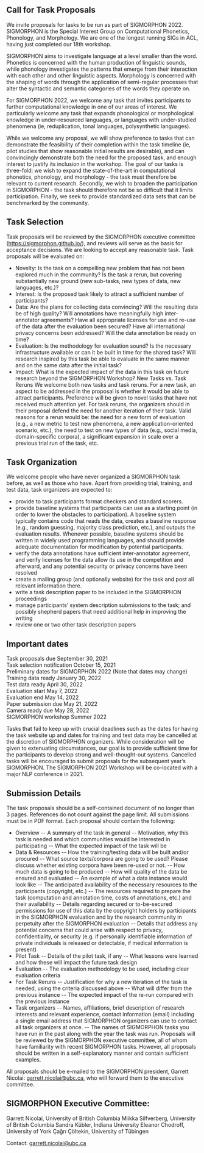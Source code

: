 ## Call for Task Proposals

We invite proposals for tasks to be run as part of SIGMORPHON 2022. SIGMORPHON is the Special Interest Group on Computational Phonetics, Phonology, and Morphology.  We are one of the longest running SIGs in ACL, having just completed our 18th workshop.

SIGMORPHON aims to investigate language at a level smaller than the word.  Phonetics is concerned with the human production of linguistic sounds, while phonology investigates the patterns that emerge from their interaction with each other and other linguistic aspects.  Morphology is concerned with the shaping of words through the application of semi-regular processes that alter the syntactic and semantic categories of the words they operate on.

For SIGMORPHON 2022, we welcome any task that invites participants to further computational knowledge in one of our areas of interest.  We particularly welcome any task that expands phonological or morphological knowledge in under-resourced languages, or languages with under-studied phenomena (ie, reduplication, tonal languages, polysynthetic languages).

While we welcome any proposal, we will show preference to tasks that can demonstrate the feasibility of their completion within the task timeline (ie, pilot studies that show reasonable initial results are desirable), and can convincingly demonstrate both the need for the proposed task, and enough interest to justify its inclusion in the workshop.  The goal of our tasks is three-fold: we wish to expand the state-of-the-art in computational phonetics, phonology, and morphology - the task must therefore be relevant to current research.  Secondly, we wish to broaden the participation in SIGMORPHON - the task should therefore not be so difficult that it limits participation.  Finally, we seek to provide standardized data sets that can be benchmarked by the community. 
 
 
## Task Selection

Task proposals will be reviewed by the SIGMORPHON executive committee (https://sigmorphon.github.io/), and reviews will serve as the basis for acceptance decisions. We are looking to accept any reasonable task. Task proposals will be evaluated on:
- Novelty: Is the task on a compelling new problem that has not been explored much in the community? Is the task a rerun, but covering substantially new ground (new sub-tasks, new types of data, new languages, etc.)?
- Interest: Is the proposed task likely to attract a sufficient number of participants?
- Data: Are the plans for collecting data convincing? Will the resulting data be of high quality? Will annotations have meaningfully high inter-annotator agreements? Have all appropriate licenses for use and re-use of the data after the evaluation been secured? Have all international privacy concerns been addressed? Will the data annotation be ready on time?
- Evaluation: Is the methodology for evaluation sound? Is the necessary infrastructure available or can it be built in time for the shared task? Will research inspired by this task be able to evaluate in the same manner and on the same data after the initial task?
- Impact: What is the expected impact of the data in this task on future research beyond the SIGMORPHON Workshop?
New Tasks vs. Task Reruns
We welcome both new tasks and task reruns. For a new task, an aspect to be addressed in the proposal is whether it would be able to attract participants. Preference will be given to novel tasks that have not received much attention yet.
For task reruns, the organizers should in their proposal defend the need for another iteration of their task. Valid reasons for a rerun would be: the need for a new form of evaluation (e.g., a new metric to test new phenomena, a new application-oriented scenario, etc.), the need to test on new types of data (e.g., social media, domain-specific corpora), a significant expansion in scale over a previous trial run of the task, etc.
 
## Task Organization

We welcome people who have never organized a SIGMORPHON task before, as well as those who have. Apart from providing trial, training, and test data, task organizers are expected to:
- provide to task participants format checkers and standard scorers.
- provide baseline systems that participants can use as a starting point (in order to lower the obstacles to participation). A baseline system typically contains code that reads the data, creates a baseline response (e.g., random guessing, majority class prediction, etc.), and outputs the evaluation results. Whenever possible, baseline systems should be written in widely used programming languages, and should provide adequate documentation for modification by potential participants.
- verify the data annotations have sufficient inter-annotator agreement, and verify licenses for the data allow its use in the competition and afterward, and any potential security or privacy concerns have been resolved
- create a mailing group (and optionally website) for the task and post all relevant information there.
- write a task description paper to be included in the SIGMORPHON proceedings
- manage participants’ system description submissions to the task; and possibly shepherd papers that need additional help in improving the writing
- review one or two other task description papers

## Important dates

Task proposals due September 30, 2021 <br>
Task selection notification October 15, 2021 <br>
Preliminary dates for SIGMORPHON 2022 (Note that dates may change) <br>
Training data ready January 30, 2022 <br>
Test data ready April 30, 2022 <br>
Evaluation start May 7, 2022 <br>
Evaluation end May 14, 2022 <br>
Paper submission due May 21, 2022 <br>
Camera ready due May 28, 2022 <br>
SIGMORPHON workshop Summer 2022 <br>

Tasks that fail to keep up with crucial deadlines such as the dates for having the task website up and dates for training and test data may be cancelled at the discretion of SIGMORPHON organizers. While consideration will be given to extenuating circumstances, our goal is to provide sufficient time for the participants to develop strong and well-thought-out systems. Cancelled tasks will be encouraged to submit proposals for the subsequent year’s SIGMORPHON.
The SIGMORPHON 2021 Workshop will be co-located with a major NLP conference in 2021.

## Submission Details

The task proposals should be a self-contained document of no longer than 3 pages. References do not count against the page limit. 
All submissions must be in PDF format.
Each proposal should contain the following:
- Overview
-- A summary of the task in general
-- Motivation, why this task is needed and which communities would be interested in participating
-- What the expected impact of the task will be
- Data & Resources
-- How the training/testing data will be built and/or procured
-- What source texts/corpora are going to be used? Please discuss whether existing corpora have been re-used or not.
-- How much data is going to be produced
-- How will quality of the data be ensured and evaluated
-- An example of what a data instance would look like
-- The anticipated availability of the necessary resources to the participants (copyright, etc.)
-- The resources required to prepare the task (computation and annotation time, costs of annotations, etc.) and their availability
-- Details regarding secured or to-be-secured permissions for use of this data by the copyright holders by participants in the SIGMORPHON evaluation and by the research community in perpetuity after the SIGMORPHON evaluation
-- Details that address any potential concerns that could arise with respect to privacy, confidentiality, or security (e.g. if personally identifiable information of private individuals is released or detectable, if medical information is present)
- Pilot Task
-- Details of the pilot task, if any
-- What lessons were learned and how these will impact the future task design
- Evaluation
-- The evaluation methodology to be used, including clear evaluation criteria
- For Task Reruns
-- Justification for why a new iteration of the task is needed, using the criteria discussed above
-- What will differ from the previous instance
-- The expected impact of the re-run compared with the previous instance
- Task organizers
-- Names, affiliations, brief description of research interests and relevant experience, contact information (email) including a single email address that SIGMORPHON organizers can use to contact all task organizers at once.
-- The names of SIGMORPHON tasks you have run in the past along with the year the task was run.
Proposals will be reviewed by the SIGMORPHON executive committee, all of whom have familiarity with recent SIGMORPHON tasks. However, all proposals should be written in a self-explanatory manner and contain sufficient examples.
 
All proposals should be e-mailed to the SIGMORPHON president, Garrett Nicolai: garrett.nicolai@ubc.ca, who will forward them to the executive committee.
 
## SIGMORPHON Executive Committee:
 
Garrett Nicolai, University of British Columbia
Miikka Silfverberg, University of British Columbia
Sandra Kübler, Indiana University
Eleanor Chodroff, University of York
Çağrı Çöltekin, University of Tübingen

Contact: garrett.nicolai@ubc.ca


